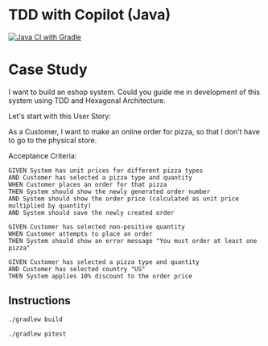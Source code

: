 # TDD with Copilot (Java)

[![Java CI with Gradle](https://github.com/valentinacupac/tdd-ai-java/actions/workflows/gradle.yml/badge.svg)](https://github.com/valentinacupac/tdd-ai-java/actions/workflows/gradle.yml)

# Case Study

I want to build an eshop system. Could you guide me in development of this system using TDD and Hexagonal Architecture.

Let's start with this User Story:

As a Customer, I want to make an online order for pizza, so that I don't have to go to the physical store.

Acceptance Criteria:

```
GIVEN System has unit prices for different pizza types
AND Customer has selected a pizza type and quantity
WHEN Customer places an order for that pizza
THEN System should show the newly generated order number
AND System should show the order price (calculated as unit price multiplied by quantity)
AND System should save the newly created order
```

```
GIVEN Customer has selected non-positive quantity
WHEN Customer attempts to place an order
THEN System should show an error message "You must order at least one pizza"
```

```
GIVEN Customer has selected a pizza type and quantity
AND Customer has selected country "US"
THEN System applies 10% discount to the order price
```

## Instructions

```bash
./gradlew build
```

```bash
./gradlew pitest
```
